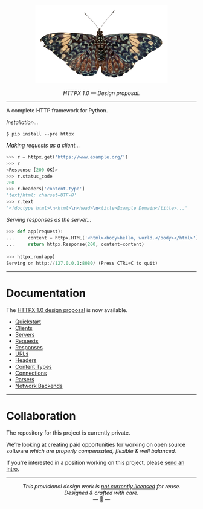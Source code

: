 <p align="center">
  <img width="350" height="208" src="https://raw.githubusercontent.com/encode/httpx/master/docs/img/butterfly.png" alt='HTTPX'>
</p>

<p align="center"><em>HTTPX 1.0 — Design proposal.</em></p>

---

A complete HTTP framework for Python.

*Installation...*

```shell
$ pip install --pre httpx
```

*Making requests as a client...*

```python
>>> r = httpx.get('https://www.example.org/')
>>> r
<Response [200 OK]>
>>> r.status_code
200
>>> r.headers['content-type']
'text/html; charset=UTF-8'
>>> r.text
'<!doctype html>\n<html>\n<head>\n<title>Example Domain</title>...'
```

*Serving responses as the server...*

```python
>>> def app(request):
...     content = httpx.HTML('<html><body>hello, world.</body></html>')
...     return httpx.Response(200, content=content)

>>> httpx.run(app)
Serving on http://127.0.0.1:8080/ (Press CTRL+C to quit)
```

---

# Documentation

The [HTTPX 1.0 design proposal](https://www.encode.io/httpnext/) is now available.

* [Quickstart](https://www.encode.io/httpnext/quickstart)
* [Clients](https://www.encode.io/httpnext/clients)
* [Servers](https://www.encode.io/httpnext/servers)
* [Requests](https://www.encode.io/httpnext/requests)
* [Responses](https://www.encode.io/httpnext/responses)
* [URLs](https://www.encode.io/httpnext/urls)
* [Headers](https://www.encode.io/httpnext/headers)
* [Content Types](https://www.encode.io/httpnext/content-types)
* [Connections](https://www.encode.io/httpnext/connections)
* [Parsers](https://www.encode.io/httpnext/parsers)
* [Network Backends](https://www.encode.io/httpnext/networking)

---

# Collaboration

The repository for this project is currently private.

We’re looking at creating paid opportunities for working on open source software *which are properly compensated, flexible & well balanced.*

If you're interested in a position working on this project, please <a href="mailto:kim@encode.io">send an intro</a>.

---

<p align="center"><i>This provisional design work is <a href="https://github.com/encode/httpnext/blob/master/LICENSE.md">not currently licensed</a> for reuse.<br/>Designed & crafted with care.</i><br/>&mdash; 🦋 &mdash;</p>
